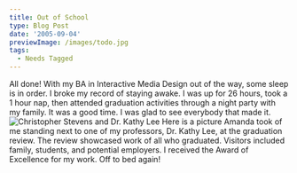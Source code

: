 ```yaml
---
title: Out of School
type: Blog Post
date: '2005-09-04'
previewImage: /images/todo.jpg
tags:
  - Needs Tagged
---
```

All done! With my BA in Interactive Media Design out of the way, some sleep is in order. I broke my record of staying awake. I was up for 26 hours, took a 1 hour nap, then attended graduation activities through a night party with my family. It was a good time. I was glad to see everybody that made it. ![Christopher Stevens and Dr. Kathy Lee](/images/20051002-graduate.jpg) Here is a picture Amanda took of me standing next to one of my professors, Dr. Kathy Lee, at the graduation review. The review showcased work of all who graduated. Visitors included family, students, and potential employers. I received the Award of Excellence for my work. Off to bed again!
